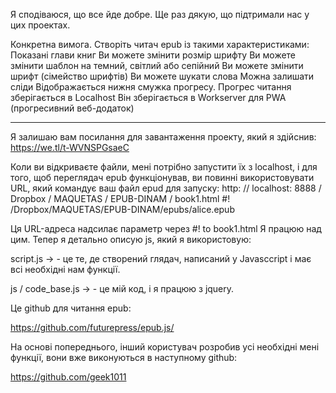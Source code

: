 
Я сподіваюся, що все йде добре. Ще раз дякую, що підтримали нас у цих проектах.

Конкретна вимога.
Створіть читач epub із такими характеристиками:
Показані глави книг
Ви можете змінити розмір шрифту
Ви можете змінити шаблон на темний, світлий або сепійний
Ви можете змінити шрифт (сімейство шрифтів)
Ви можете шукати слова
Можна залишати сліди
Відображається нижня смужка прогресу.
Прогрес читання зберігається в Localhost
Він зберігається в Workserver для PWA (прогресивний веб-додаток)


---------------------------------------------------------------------------------


Я залишаю вам посилання для завантаження проекту, який я здійснив:
https://we.tl/t-WVNSPGsaeC

Коли ви відкриваєте файли, мені потрібно запустити їх з localhost, і для того, щоб переглядач epub функціонував, ви повинні використовувати URL, який командує ваш файл epud для запуску:
http: // localhost: 8888 / Dropbox / MAQUETAS / EPUB-DINAM / book1.html #! /Dropbox/MAQUETAS/EPUB-DINAM/epubs/alice.epub


Ця URL-адреса надсилає параметр через #! to book1.html Я працюю над цим. Тепер я детально описую js, який я використовую:


script.js -> - це те, де створений глядач, написаний у Javasccript і має всі необхідні нам функції.


js / code_base.js -> - це мій код, і я працюю з jquery.


Це github для читання epub:

https://github.com/futurepress/epub.js/


На основі попереднього, інший користувач розробив усі необхідні мені функції, вони вже виконуються в наступному github:

https://github.com/geek1011